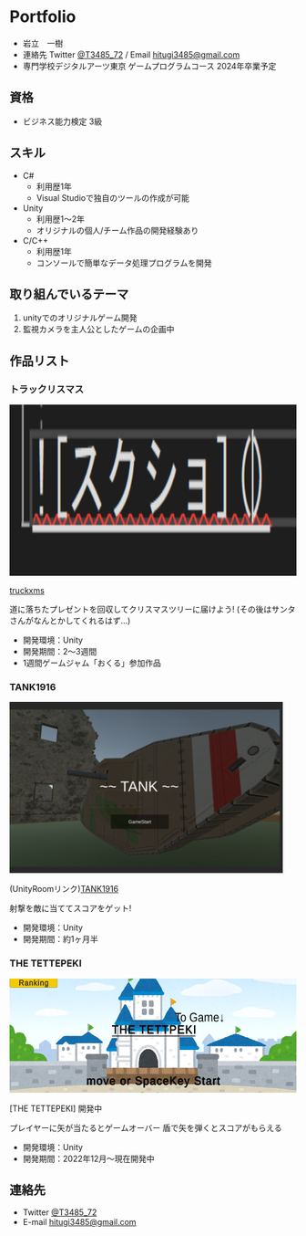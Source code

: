 # Portfolio

- 岩立　一樹
- 連絡先 Twitter [@T3485_72](https://twitter.com/T3485_72)  / Email [hitugi3485@gmail.com](hitugi3485@gmail.com)
- 専門学校デジタルアーツ東京 ゲームプログラムコース 2024年卒業予定

## 資格 
- ビジネス能力検定 3級

## スキル
- C#
  - 利用歴1年
  - Visual Studioで独自のツールの作成が可能
- Unity
  - 利用歴1～2年
  - オリジナルの個人/チーム作品の開発経験あり
- C/C++
  - 利用歴1年
  - コンソールで簡単なデータ処理プログラムを開発

## 取り組んでいるテーマ
1. unityでのオリジナルゲーム開発
2. 監視カメラを主人公としたゲームの企画中

## 作品リスト

### トラックリスマス
[<img src="images/inm00.png" alt="inm" style="height: 300px">](TANK916Title.png)


[truckxms](https://unityroom.com/games/truchristmas)

道に落ちたプレゼントを回収してクリスマスツリーに届けよう!
(その後はサンタさんがなんとかしてくれるはず...)

- 開発環境：Unity
- 開発期間：2～3週間
- 1週間ゲームジャム「おくる」参加作品

### TANK1916
[<img src="images/TANK916Title.png" alt="inm" style="height: 300px">](TANK916Title.png)

(UnityRoomリンク)[TANK1916](https://unityroom.com/games/tank1916)

射撃を敵に当ててスコアをゲット! 

- 開発環境：Unity
- 開発期間：約1ヶ月半

### THE TETTEPEKI
[<img src="images/TeepekiTitle.png" alt="a" style="height: 200px">](TeepekiTitle.png)

[THE TETTEPEKI] 開発中

プレイヤーに矢が当たるとゲームオーバー 盾で矢を弾くとスコアがもらえる
- 開発環境：Unity
- 開発期間：2022年12月～現在開発中

## 連絡先
- Twitter [@T3485_72](https://twitter.com/T3485_72)
- E-mail [hitugi3485@gmail.com](hitugi3485@gmail.com)

